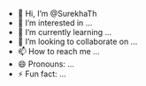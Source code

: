 - 👋 Hi, I’m @SurekhaTh
- 👀 I’m interested in ...
- 🌱 I’m currently learning ...
- 💞️ I’m looking to collaborate on ...
- 📫 How to reach me ...
- 😄 Pronouns: ...
- ⚡ Fun fact: ...

<!---
SurekhaTh/SurekhaTh is a ✨ special ✨ repository because its `README.md` (this file) appears on your GitHub profile.
You can click the Preview link to take a look at your changes.
--->
